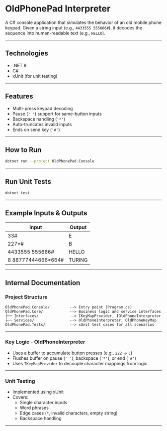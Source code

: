 # OldPhonePad Interpreter

A C# console application that simulates the behavior of an old mobile phone keypad. Given a string input (e.g., `4433555 555666#`), it decodes the sequence into human-readable text (e.g., `HELLO`).

---

## Technologies

- .NET 8
- C#
- xUnit (for unit testing)

---

## Features

- Multi-press keypad decoding
- Pause (`' '`) support for same-button inputs
- Backspace handling (`'*'`)
- Auto-truncates invalid inputs
- Ends on send key (`'#'`)

---

## How to Run

```bash
dotnet run --project OldPhonePad.Console
```

---

## Run Unit Tests

```bash
dotnet test
```

---

## Example Inputs & Outputs

| Input              | Output  |
|--------------------|---------|
| 33#                | E       |
| 227*#              | B       |
| 4433555 555666#    | HELLO   |
| 8 88777444666*664# | TURING  |

---

## Internal Documentation

### Project Structure

```
OldPhonePad.Console/         --> Entry point (Program.cs)
OldPhonePad.Core/            --> Business logic and service interfaces
├── Interfaces/              --> IKeyMapProvider, IOldPhoneInterpreter
├── Services/                --> OldPhoneInterpreter, OldPhoneKeyMap
OldPhonePad.Tests/           --> xUnit test cases for all scenarios
```

---

### Key Logic - OldPhoneInterpreter

- Uses a buffer to accumulate button presses (e.g., `222` → `C`)
- Flushes buffer on pause (`' '`), backspace (`'*'`), or end (`'#'`)
- Uses `IKeyMapProvider` to decouple character mappings from logic

---

### Unit Testing

- Implemented using xUnit
- Covers:
  - Single character inputs
  - Word phrases
  - Edge cases (`*`, invalid characters, empty string)
  - Backspace handling

---